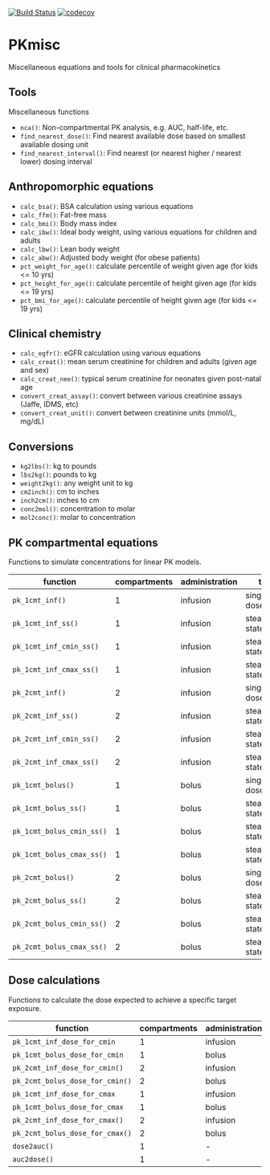 [![Build Status](https://travis-ci.org/ronkeizer/PKmisc.svg?branch=master)](https://travis-ci.org/ronkeizer/PKmisc)
[![codecov](https://codecov.io/gh/ronkeizer/PKmisc/branch/master/graph/badge.svg)](https://codecov.io/gh/ronkeizer/PKmisc)

# PKmisc
Miscellaneous equations and tools for clinical pharmacokinetics

## Tools
Miscellaneous functions

- `nca()`: Non-compartmental PK analysis, e.g. AUC, half-life, etc.
- `find_nearest_dose()`: Find nearest available dose based on smallest available dosing unit
- `find_nearest_interval()`: Find nearest (or nearest higher / nearest lower) dosing interval 

## Anthropomorphic equations

- `calc_bsa()`: BSA calculation using various equations
- `calc_ffm()`: Fat-free mass
- `calc_bmi()`: Body mass index
- `calc_ibw()`: Ideal body weight, using various equations for children and adults
- `calc_lbw()`: Lean body weight
- `calc_abw()`: Adjusted body weight (for obese patients)
- `pct_weight_for_age()`: calculate percentile of weight given age (for kids <= 10 yrs)
- `pct_height_for_age()`: calculate percentile of height given age (for kids <= 19 yrs)
- `pct_bmi_for_age()`: calculate percentile of height given age (for kids <= 19 yrs)

## Clinical chemistry

- `calc_egfr()`: eGFR calculation using various equations
- `calc_creat()`: mean serum creatinine for children and adults (given age and sex)
- `calc_creat_neo()`: typical serum creatinine for neonates given post-natal age
- `convert_creat_assay()`: convert between various creatinine assays (Jaffe, IDMS, etc)
- `convert_creat_unit()`: convert between creatinine units (mmol/L, mg/dL)

## Conversions

- `kg2lbs()`: kg to pounds
- `lbs2kg()`: pounds to kg
- `weight2kg()`: any weight unit to kg
- `cm2inch()`: cm to inches
- `inch2cm()`: inches to cm
- `conc2mol()`: concentration to molar
- `mol2conc()`: molar to concentration

## PK compartmental equations

Functions to simulate concentrations for linear PK models.

| function | compartments | administration | type | output |
| --- | --- | --- | --- | --- |
| `pk_1cmt_inf()` | 1 | infusion | single/multi dose | concentration table |
| `pk_1cmt_inf_ss()` | 1 | infusion | steady state | concentration table |
| `pk_1cmt_inf_cmin_ss()` | 1 | infusion | steady state | Cmin |
| `pk_1cmt_inf_cmax_ss()` | 1 | infusion | steady state | Cmax |
| `pk_2cmt_inf()` | 2 | infusion | single/multi dose | concentration table |
| `pk_2cmt_inf_ss()` | 2 | infusion | steady state | concentration table |
| `pk_2cmt_inf_cmin_ss()` | 2 | infusion | steady state | Cmin |
| `pk_2cmt_inf_cmax_ss()` | 2 | infusion | steady state | Cmax |
| `pk_1cmt_bolus()` | 1 | bolus | single/multi dose | concentration table |
| `pk_1cmt_bolus_ss()` | 1 | bolus | steady state | concentration table |
| `pk_1cmt_bolus_cmin_ss()` | 1 | bolus | steady state | Cmin |
| `pk_1cmt_bolus_cmax_ss()` | 1 | bolus | steady state | Cmax |
| `pk_2cmt_bolus()` | 2 | bolus | single/multi dose | concentration table |
| `pk_2cmt_bolus_ss()` | 2 | bolus | steady state | concentration table |
| `pk_2cmt_bolus_cmin_ss()` | 2 | bolus | steady state | Cmin |
| `pk_2cmt_bolus_cmax_ss()` | 2 | bolus | steady state | Cmax |

## Dose calculations

Functions to calculate the dose expected to achieve a specific target exposure.

| function | compartments | administration | target | output |
| --- | --- | --- | --- | --- |
| `pk_1cmt_inf_dose_for_cmin` | 1 | infusion | cmin | dose |
| `pk_1cmt_bolus_dose_for_cmin` | 1 | bolus | cmin | dose |
| `pk_2cmt_inf_dose_for_cmin()` | 2 | infusion | cmin | dose |
| `pk_2cmt_bolus_dose_for_cmin()` | 2 | bolus | cmin | dose |
| `pk_1cmt_inf_dose_for_cmax` | 1 | infusion | cmax | dose |
| `pk_1cmt_bolus_dose_for_cmax` | 1 | bolus | cmax | dose |
| `pk_2cmt_inf_dose_for_cmax()` | 2 | infusion | cmax | dose |
| `pk_2cmt_bolus_dose_for_cmax()` | 2 | bolus | cmax | dose |
| `dose2auc()` | 1 | - | auc | auc |
| `auc2dose()` | 1 | - | auc | dose |
